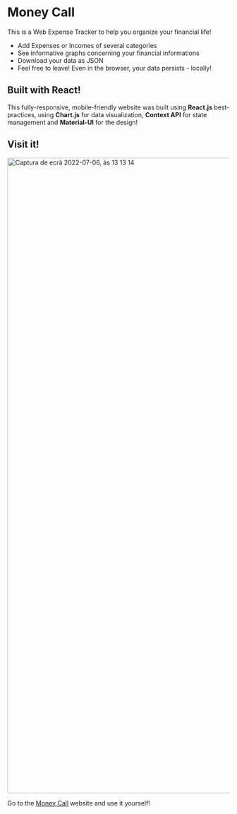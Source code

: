 # Money Call

This is a Web Expense Tracker to help you organize your financial life!

- Add Expenses or Incomes of several categories
- See informative graphs concerning your financial informations
- Download your data as JSON
- Feel free to leave! Even in the browser, your data persists - locally!

## Built with React!

This fully-responsive, mobile-friendly website was built using **React.js** best-practices, using **Chart.js** for data visualization, **Context API** for state management and **Material-UI** for the design!

## Visit it!
<img width="1440" alt="Captura de ecrã 2022-07-06, às 13 13 14" src="https://user-images.githubusercontent.com/45358944/177547605-80e42770-b846-456f-b5b1-ca9d201e5377.png">

Go to the [Money Call](https://money-call-efc.netlify.app/) website and use it yourself!
